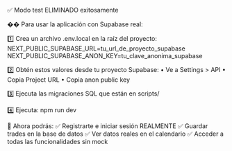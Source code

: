 ✅ Modo test ELIMINADO exitosamente

�� Para usar la aplicación con Supabase real:

1️⃣ Crea un archivo .env.local en la raíz del proyecto:
   NEXT_PUBLIC_SUPABASE_URL=tu_url_de_proyecto_supabase
   NEXT_PUBLIC_SUPABASE_ANON_KEY=tu_clave_anonima_supabase

2️⃣ Obtén estos valores desde tu proyecto Supabase:
   • Ve a Settings > API
   • Copia Project URL
   • Copia anon public key

3️⃣ Ejecuta las migraciones SQL que están en scripts/

4️⃣ Ejecuta: npm run dev

🎯 Ahora podrás:
   ✅ Registrarte e iniciar sesión REALMENTE
   ✅ Guardar trades en la base de datos
   ✅ Ver datos reales en el calendario
   ✅ Acceder a todas las funcionalidades sin mock
